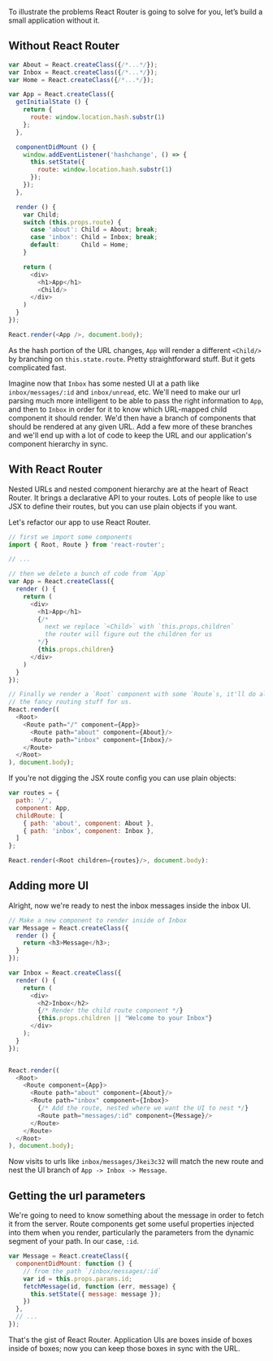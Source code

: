 To illustrate the problems React Router is going to solve for you, let’s build a
small application without it.

Without React Router
--------------------

```js
var About = React.createClass({/*...*/});
var Inbox = React.createClass({/*...*/});
var Home = React.createClass({/*...*/});

var App = React.createClass({
  getInitialState () {
    return {
      route: window.location.hash.substr(1)
    };
  },

  componentDidMount () {
    window.addEventListener('hashchange', () => {
      this.setState({
        route: window.location.hash.substr(1)
      });
    });
  },

  render () {
    var Child;
    switch (this.props.route) {
      case 'about': Child = About; break;
      case 'inbox': Child = Inbox; break;
      default:      Child = Home;
    }

    return (
      <div>
        <h1>App</h1>
        <Child/>
      </div>
    )
  }
});

React.render(<App />, document.body);
```

As the hash portion of the URL changes, `App` will render a different
`<Child/>` by branching on `this.state.route`. Pretty straightforward
stuff. But it gets complicated fast.

Imagine now that `Inbox` has some nested UI at a path like
`inbox/messages/:id` and `inbox/unread`, etc. We'll need to make our url
parsing much more intelligent to be able to pass the right information
to `App`, and then to `Inbox` in order for it to know which URL-mapped
child component it should render. We'd then have a branch of components
that should be rendered at any given URL. Add a few more of these
branches and we'll end up with a lot of code to keep the URL and our
application's component hierarchy in sync.

With React Router
-----------------

Nested URLs and nested component hierarchy are at the heart of React
Router. It brings a declarative API to your routes. Lots of people like
to use JSX to define their routes, but you can use plain objects if you
want.

Let's refactor our app to use React Router.

```js
// first we import some components
import { Root, Route } from 'react-router';

// ...

// then we delete a bunch of code from `App`
var App = React.createClass({
  render () {
    return (
      <div>
        <h1>App</h1>
        {/*
          next we replace `<Child>` with `this.props.children`
          the router will figure out the children for us
        */}
        {this.props.children}
      </div>
    )
  }
});

// Finally we render a `Root` component with some `Route`s, it'll do all
// the fancy routing stuff for us.
React.render((
  <Root>
    <Route path="/" component={App}>
      <Route path="about" component={About}/>
      <Route path="inbox" component={Inbox}/>
    </Route>
  </Root>
), document.body);
```

If you're not digging the JSX route config you can use plain objects:

```js
var routes = {
  path: '/',
  component: App,
  childRoute: [
    { path: 'about', component: About },
    { path: 'inbox', component: Inbox },
  ]
};

React.render(<Root children={routes}/>, document.body):
```

Adding more UI
--------------

Alright, now we're ready to nest the inbox messages inside the inbox UI.

```js
// Make a new component to render inside of Inbox
var Message = React.createClass({
  render () {
    return <h3>Message</h3>;
  }
});

var Inbox = React.createClass({
  render () {
    return (
      <div>
        <h2>Inbox</h2>
        {/* Render the child route component */}
        {this.props.children || "Welcome to your Inbox"}
      </div>
    );
  }
});


React.render((
  <Root>
    <Route component={App}>
      <Route path="about" component={About}/>
      <Route path="inbox" component={Inbox}>
        {/* Add the route, nested where we want the UI to nest */}
        <Route path="messages/:id" component={Message}/>
      </Route>
    </Route>
  </Root>
), document.body);
```

Now visits to urls like `inbox/messages/Jkei3c32` will match the new
route and nest the UI branch of `App -> Inbox -> Message`.

Getting the url parameters
--------------------------

We're going to need to know something about the message in order to
fetch it from the server. Route components get some useful properties
injected into them when you render, particularly the parameters from the
dynamic segment of your path. In our case, `:id`.

```js
var Message = React.createClass({
  componentDidMount: function () {
    // from the path `/inbox/messages/:id`
    var id = this.props.params.id;
    fetchMessage(id, function (err, message) {
      this.setState({ message: message });
    })
  },
  // ...
});
```

That's the gist of React Router. Application UIs are boxes inside of
boxes inside of boxes; now you can keep those boxes in sync with the
URL.


